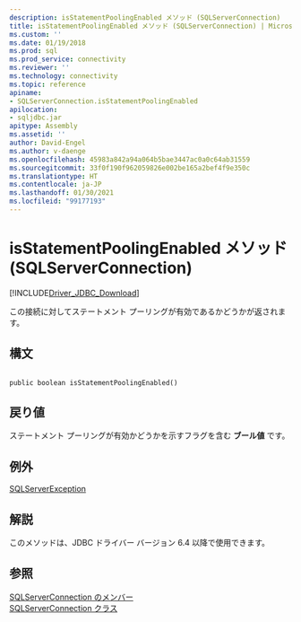 ```yaml
---
description: isStatementPoolingEnabled メソッド (SQLServerConnection)
title: isStatementPoolingEnabled メソッド (SQLServerConnection) | Microsoft Docs
ms.custom: ''
ms.date: 01/19/2018
ms.prod: sql
ms.prod_service: connectivity
ms.reviewer: ''
ms.technology: connectivity
ms.topic: reference
apiname:
- SQLServerConnection.isStatementPoolingEnabled
apilocation:
- sqljdbc.jar
apitype: Assembly
ms.assetid: ''
author: David-Engel
ms.author: v-daenge
ms.openlocfilehash: 45983a842a94a064b5bae3447ac0a0c64ab31559
ms.sourcegitcommit: 33f0f190f962059826e002be165a2bef4f9e350c
ms.translationtype: HT
ms.contentlocale: ja-JP
ms.lasthandoff: 01/30/2021
ms.locfileid: "99177193"
---
```

# <a name="isstatementpoolingenabled-method-sqlserverconnection"></a>isStatementPoolingEnabled メソッド (SQLServerConnection)
[!INCLUDE[Driver_JDBC_Download](../../../includes/driver_jdbc_download.md)]

 この接続に対してステートメント プーリングが有効であるかどうかが返されます。

## <a name="syntax"></a>構文  
  
```  
  
public boolean isStatementPoolingEnabled()  
```  

## <a name="return-value"></a>戻り値
 ステートメント プーリングが有効かどうかを示すフラグを含む **ブール値** です。

## <a name="exceptions"></a>例外  
 [SQLServerException](../../../connect/jdbc/reference/sqlserverexception-class.md)  
 
## <a name="remarks"></a>解説  
 このメソッドは、JDBC ドライバー バージョン 6.4 以降で使用できます。
 
## <a name="see-also"></a>参照  
 [SQLServerConnection のメンバー](../../../connect/jdbc/reference/sqlserverconnection-members.md)   
 [SQLServerConnection クラス](../../../connect/jdbc/reference/sqlserverconnection-class.md)  
  
  
